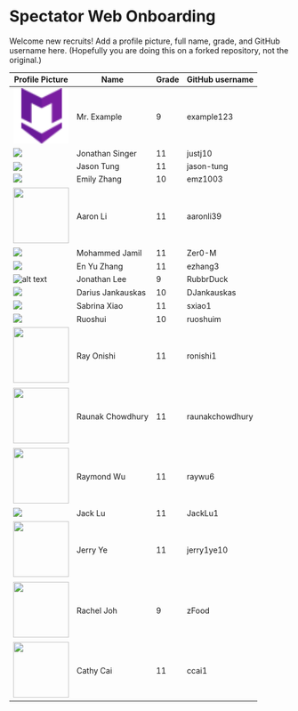 # Spectator Web Onboarding
Welcome new recruits! Add a profile picture, full name, grade, and GitHub username here. (Hopefully you are doing this on a forked repository, not the original.)

Profile Picture | Name | Grade | GitHub username
---|---|---|---
| <img src="https://github.com/adam-p/markdown-here/raw/master/src/common/images/icon48.png" width=100/> | Mr. Example | 9 | example123 |
| <img src="https://avatars3.githubusercontent.com/u/30121511?s=40&v=4" width=100/> | Jonathan Singer | 11 | justj10 |
| <img src = "https://scontent.cdninstagram.com/t51.2885-15/s640x640/sh0.08/e35/20393763_269830676834181_2302481518699741184_n.jpg" align="left" width=100 >  | Jason Tung | 11 | jason-tung |
| <img src="https://scontent-lga3-1.xx.fbcdn.net/v/t31.0-8/14991415_371212189881969_1034917025304409054_o.jpg?oh=02c06175c572c6010ee0ed287229fb78&oe=5A81451F" width=100/> | Emily Zhang | 10 | emz1003 |
| <img src = "http://www.tntemple.edu/application/images/events/frisbee.jpg" width=100  height=100/> | Aaron Li | 11 | aaronli39 |
| <img src="https://img00.deviantart.net/a383/i/2011/123/d/6/meh_demons_souls_wallpaper_by_hitokiriex-d3fhfdd.jpg" width=100/> | Mohammed Jamil | 11 | Zer0-M |
| <img src="http://i63.tinypic.com/2ni8acz.png" width=100/> | En Yu Zhang | 11 | ezhang3 |
 ![alt text](https://github.com/RubbrDuck.png?size=100) | Jonathan Lee | 9 | RubbrDuck |
| <img src="https://avatars1.githubusercontent.com/u/24882287?s=400&v=4" width=100/> | Darius Jankauskas | 10 | DJankauskas |
| <img src="http://www.petsworld.in/blog/wp-content/uploads/2015/03/How-To-Make-Your-Puppy-Gain-Weight.jpg" width=100/> | Sabrina Xiao | 11 | sxiao1 |
| <img src="https://avatars2.githubusercontent.com/u/19398896?s=400&v=4" width=100/> | Ruoshui | 10 | ruoshuim |
| <img src="https://upload.wikimedia.org/wikipedia/commons/thumb/f/ff/Font_R.svg/490px-Font_R.svg.png" width=100 height =100/> | Ray Onishi | 11 | ronishi1 |
| <img src="https://avatars1.githubusercontent.com/u/22405854?s=400&u=9c8ac560023e2cf240dce82a2a8cc9b9ac6ceb93&v=4" width=100 height =100/> | Raunak Chowdhury | 11 | raunakchowdhury |
| <img src="https://scontent-lga3-1.xx.fbcdn.net/v/t1.0-9/18953061_1367320246678851_7067646799775001159_n.jpg?oh=5b222bbc71448feacf551472b7d41c36&oe=5A543E7B" width=100 height=100/> | Raymond Wu | 11 | raywu6 |
| <img src="https://avatars2.githubusercontent.com/u/29084712?s=400&u=5e567798bfc91c4236d71f6f2dfaeed5493a7936&v=4"> | Jack Lu | 11 | JackLu1 |
| <img src="http://reface.me/wp-content/uploads/default-facebook-avatar-male.gif" width=100 height =100/> | Jerry Ye | 11 | jerry1ye10 |
| <img src="https://avatars0.githubusercontent.com/u/33106808?s=40&v=4" width=100 height =100/> | Rachel Joh | 9 | zFood |
| <img src="http://cliparts.co/cliparts/BTg/EAA/BTgEAA5T8.png" width=100 height =100/> | Cathy Cai | 11 | ccai1 |
